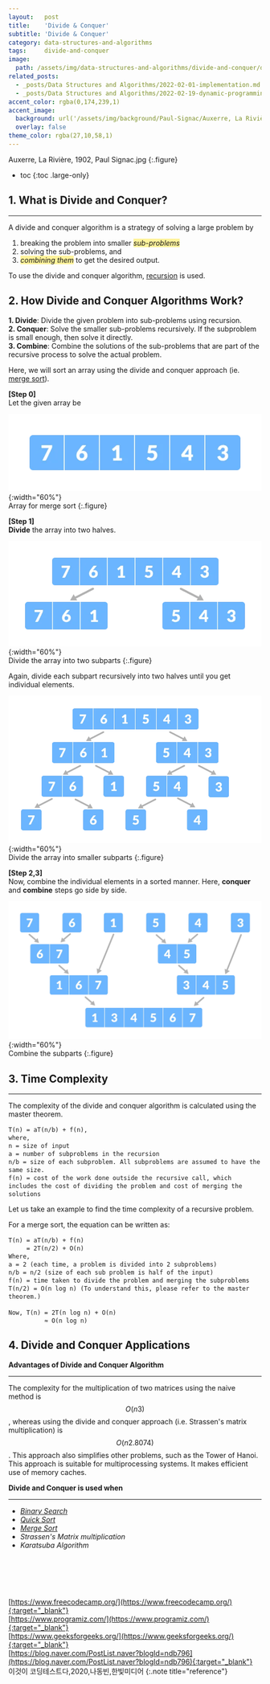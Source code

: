 ```yaml
---
layout:   post
title:    'Divide & Conquer'
subtitle: 'Divide & Conquer'
category: data-structures-and-algorithms
tags:     divide-and-conquer
image: 
  path: /assets/img/data-structures-and-algorithms/divide-and-conquer/divide-and-conquer_main.png
related_posts: 
  - _posts/Data Structures and Algorithms/2022-02-01-implementation.md
  - _posts/Data Structures and Algorithms/2022-02-19-dynamic-programming.md
accent_color: rgba(0,174,239,1)
accent_image: 
  background: url('/assets/img/background/Paul-Signac/Auxerre, La Rivière, 1902, Paul Signac.jpg') center/cover 
  overlay: false
theme_color: rgba(27,10,58,1)
---
```

Auxerre, La Rivière, 1902, Paul Signac.jpg
{:.figure}

* toc
{:toc .large-only}

## 1. What is Divide and Conquer?
---
A divide and conquer algorithm is a strategy of solving a large problem by

1. breaking the problem into smaller *<span style='font-size:1em; background-color: #FFF39B'>sub-problems</span>*
2. solving the sub-problems, and
3. *<span style='font-size:1em; background-color: #FFF39B'>combining them</span>* to get the desired output.

To use the divide and conquer algorithm, [recursion](/data-structures-and-algorithms/recursive-function.html) is used. 

## 2. How Divide and Conquer Algorithms Work?

**1. Divide**: Divide the given problem into sub-problems using recursion. <br/>
**2. Conquer**: Solve the smaller sub-problems recursively. If the subproblem is small enough, then solve it directly.<br/>
**3. Combine**: Combine the solutions of the sub-problems that are part of the recursive process to solve the actual problem. <br/>

Here, we will sort an array using the divide and conquer approach (ie. [merge sort](/data-structures-and-algorithms/sort.html#7-merge-sort)).

**[Step 0]** <br/>
Let the given array be 

![Array for merge sort](/assets/img/data-structures-and-algorithms/divide-and-conquer/divide-and-conquer_0.png){:width="60%"} <br/> 
Array for merge sort
{:.figure}  

**[Step 1]** <br/>
**Divide** the array into two halves.

![Divide the array into two subparts](/assets/img/data-structures-and-algorithms/divide-and-conquer/divide-and-conquer_1.png){:width="60%"} <br/> 
Divide the array into two subparts
{:.figure}  

Again, divide each subpart recursively into two halves until you get individual elements.

![Divide the array into smaller subparts](/assets/img/data-structures-and-algorithms/divide-and-conquer/divide-and-conquer_2.png){:width="60%"} <br/> 
Divide the array into smaller subparts
{:.figure}  

**[Step 2,3]** <br/>
Now, combine the individual elements in a sorted manner. Here, **conquer** and **combine** steps go side by side.

![Combine the subparts](/assets/img/data-structures-and-algorithms/divide-and-conquer/divide-and-conquer_3.png){:width="60%"} <br/> 
Combine the subparts
{:.figure}  

## 3. Time Complexity
---
The complexity of the divide and conquer algorithm is calculated using the master theorem.
~~~
T(n) = aT(n/b) + f(n),
where,
n = size of input
a = number of subproblems in the recursion
n/b = size of each subproblem. All subproblems are assumed to have the same size.
f(n) = cost of the work done outside the recursive call, which includes the cost of dividing the problem and cost of merging the solutions
~~~
Let us take an example to find the time complexity of a recursive problem.

For a merge sort, the equation can be written as:
~~~
T(n) = aT(n/b) + f(n)
     = 2T(n/2) + O(n)
Where, 
a = 2 (each time, a problem is divided into 2 subproblems)
n/b = n/2 (size of each sub problem is half of the input)
f(n) = time taken to divide the problem and merging the subproblems
T(n/2) = O(n log n) (To understand this, please refer to the master theorem.)

Now, T(n) = 2T(n log n) + O(n)
          ≈ O(n log n)
~~~

## 4. Divide and Conquer Applications
**Advantages of Divide and Conquer Algorithm**

---
The complexity for the multiplication of two matrices using the naive method is $$O(n3)$$, whereas using the divide and conquer approach (i.e. Strassen's matrix multiplication) is $$O(n2.8074)$$. This approach also simplifies other problems, such as the Tower of Hanoi.
This approach is suitable for multiprocessing systems.
It makes efficient use of memory caches.

**Divide and Conquer is used when**

---
- *[Binary Search](/data-structures-and-algorithms/binary-search.html)*<br/>
- *[Quick Sort](/data-structures-and-algorithms/sort.html#4-quick-sort)*<br/>
- *[Merge Sort](/data-structures-and-algorithms/sort.html#7-merge-sort)*<br/>
- *Strassen's Matrix multiplication* <br/>
- *Karatsuba Algorithm* <br/>


<br/>
<br/>
<br/>
<br/>

[https://www.freecodecamp.org/](https://www.freecodecamp.org/){:target="_blank"}<br/>
[https://www.programiz.com/](https://www.programiz.com/){:target="_blank"}<br/>
[https://www.geeksforgeeks.org/](https://www.geeksforgeeks.org/){:target="_blank"}<br/>
[https://blog.naver.com/PostList.naver?blogId=ndb796](https://blog.naver.com/PostList.naver?blogId=ndb796){:target="_blank"}<br/>
이것이 코딩테스트다,2020,나동빈,한빛미디어
{:.note title="reference"}